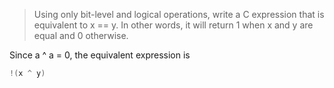 > Using only bit-level and logical operations, write a C expression that is
equivalent to x == y. In other words, it will return 1 when x and y are equal
and 0 otherwise.

Since a ^ a = 0, the equivalent expression is
```c
!(x ^ y)
```
